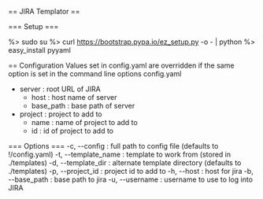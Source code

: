 == JIRA Templator ==

=== Setup ===

%> sudo su
%> curl https://bootstrap.pypa.io/ez_setup.py -o - | python
%> easy_install pyyaml

== Configuration
Values set in config.yaml are overridden if the same option is set in the command line options
config.yaml
- server : root URL of JIRA
    - host : host name of server
    - base_path : base path of server
- project : project to add to
    - name : name of project to add to
    - id : id of project to add to


=== Options ===
    -c, --config : full path to config file (defaults to !/config.yaml)
    -t, --template_name : template to work from (stored in ./templates)
    -d, --template_dir : alternate template directory (defaults to ./templates)
    -p, --project_id : project id to add to
    -h, --host : host for jira
    -b, --base_path : base path to jira
    -u, --username : username to use to log into JIRA
